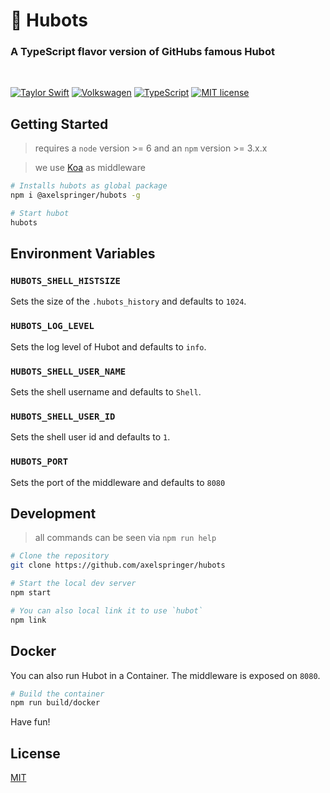# :space_invader: Hubots

### A TypeScript flavor version of GitHubs famous Hubot

<br/>

[![Taylor Swift](https://img.shields.io/badge/secured%20by-taylor%20swift-brightgreen.svg)](https://twitter.com/SwiftOnSecurity)
[![Volkswagen](https://auchenberg.github.io/volkswagen/volkswargen_ci.svg?v=1)](https://github.com/auchenberg/volkswagen)
[![TypeScript](https://badges.frapsoft.com/typescript/awesome/typescript.png?v=101)](https://github.com/ellerbrock/typescript-badges/)
[![MIT license](http://img.shields.io/badge/license-MIT-brightgreen.svg)](http://opensource.org/licenses/MIT)

## Getting Started

> requires a `node` version >= 6 and an `npm` version >= 3.x.x

> we use [Koa](https://github.com/koajs/koa) as middleware

```bash
# Installs hubots as global package
npm i @axelspringer/hubots -g

# Start hubot
hubots
```
## Environment Variables

### `HUBOTS_SHELL_HISTSIZE`

Sets the size of the `.hubots_history` and defaults to `1024`.

### `HUBOTS_LOG_LEVEL`

Sets the log level of Hubot and defaults to `info`.

### `HUBOTS_SHELL_USER_NAME`

Sets the shell username and defaults to `Shell`.

### `HUBOTS_SHELL_USER_ID`

Sets the shell user id and defaults to `1`.

### `HUBOTS_PORT`

Sets the port of the middleware and defaults to `8080`

## Development

> all commands can be seen via `npm run help`

```bash
# Clone the repository
git clone https://github.com/axelspringer/hubots

# Start the local dev server
npm start

# You can also local link it to use `hubot`
npm link
```

## Docker

You can also run Hubot in a Container. The middleware is exposed on `8080`.

```bash
# Build the container
npm run build/docker
```

Have fun!

## License
[MIT](/LICENSE)
